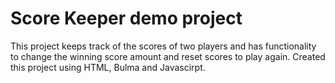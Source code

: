 # Score Keeper demo project


This project keeps track of the scores of two players and has functionality to change the winning score amount and reset scores to play again. Created this project using HTML, Bulma and Javascirpt.